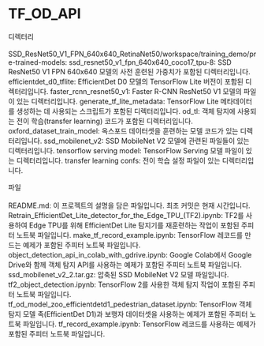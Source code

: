 # TF_OD_API

디렉터리<br><br>
SSD_ResNet50_V1_FPN_640x640_RetinaNet50/workspace/training_demo/pre-trained-models:
ssd_resnet50_v1_fpn_640x640_coco17_tpu-8: SSD ResNet50 V1 FPN 640x640 모델의 사전 훈련된 가중치가 포함된 디렉터리입니다.
efficientdet_d0_tflite: EfficientDet D0 모델의 TensorFlow Lite 버전이 포함된 디렉터리입니다.
faster_rcnn_resnet50_v1: Faster R-CNN ResNet50 V1 모델의 파일이 있는 디렉터리입니다.
generate_tf_lite_metadata: TensorFlow Lite 메타데이터를 생성하는 데 사용되는 스크립트가 포함된 디렉터리입니다.
od_tl: 객체 탐지에 사용되는 전이 학습(transfer learning) 코드가 포함된 디렉터리입니다.
oxford_dataset_train_model: 옥스포드 데이터셋을 훈련하는 모델 코드가 있는 디렉터리입니다.
ssd_mobilenet_v2: SSD MobileNet V2 모델에 관련된 파일들이 있는 디렉터리입니다.
tensorflow serving model: TensorFlow Serving 모델 파일이 있는 디렉터리입니다.
transfer learning confs: 전이 학습 설정 파일이 있는 디렉터리입니다.

파일<br><br>
README.md: 이 프로젝트의 설명을 담은 파일입니다. 최초 커밋은 현재 시간입니다.
Retrain_EfficientDet_Lite_detector_for_the_Edge_TPU_(TF2).ipynb: TF2를 사용하여 Edge TPU를 위해 EfficientDet Lite 탐지기를 재훈련하는 작업이 포함된 주피터 노트북 파일입니다.
make_tf_record_example.ipynb: TensorFlow 레코드를 만드는 예제가 포함된 주피터 노트북 파일입니다.
object_detection_api_in_colab_with_gdrive.ipynb: Google Colab에서 Google Drive와 함께 객체 탐지 API를 사용하는 예제가 포함된 주피터 노트북 파일입니다.
ssd_mobilenet_v2_2.tar.gz: 압축된 SSD MobileNet V2 모델 파일입니다.
tf2_object_detection.ipynb: TensorFlow 2를 사용한 객체 탐지 작업이 포함된 주피터 노트북 파일입니다.
tf_od_model_zoo_efficientdetd1_pedestrian_dataset.ipynb: TensorFlow 객체 탐지 모델 족(EfficientDet D1)과 보행자 데이터셋을 사용하는 예제가 포함된 주피터 노트북 파일입니다.
tf_record_example.ipynb: TensorFlow 레코드를 사용하는 예제가 포함된 주피터 노트북 파일입니다.
